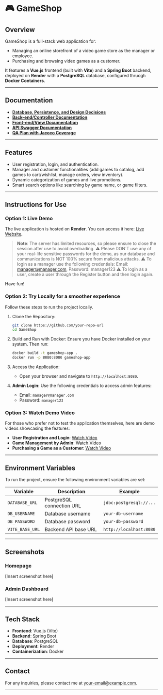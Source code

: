 # 🎮 GameShop

## **Overview**

GameShop is a full-stack web application for:
- Managing an online storefront of a video game store as the manager or employee.
- Purchasing and browsing video games as a customer.

It features a **Vue.js** frontend (built with **Vite**) and a **Spring Boot** backend, deployed on **Render** with a **PostgreSQL** database, configured thruogh **Docker Containers**.

---

## **Documentation**

- **[Database, Persistence, and Design Decisions](https://github.com/McGill-ECSE321-Fall2024/project-group-10/wiki/Deliverable-2:-Project-Report#iii2-api-docs-instructions)**
- **[Back-end/Controller Documentation](https://github.com/McGill-ECSE321-Fall2024/project-group-10/wiki/Deliverable-2:-Project-Report)**
- **[Front-end/View Documentation](https://github.com/McGill-ECSE321-Fall2024/project-group-10/wiki/Deliverable-3:-Project-Report)**
- **[API Swagger Documentation](https://github.com/McGill-ECSE321-Fall2024/project-group-10/wiki/Deliverable-2:-Project-Report#iii2-api-docs-instructions)**
- **[QA Plan with Jacoco Coverage](https://github.com/McGill-ECSE321-Fall2024/project-group-10/wiki/Deliverable-2:-Project-Report#iii2-api-docs-instructions)**

---

## **Features**

- User registration, login, and authentication.
- Manager and customer functionalities (add games to catalog, add games to cart/wishlist, manage orders, view inventory).
- Dynamic categorization of games and live promotions.
- Smart search options like searching by game name, or game filters.

---

## **Instructions for Use**

### **Option 1: Live Demo**
The live application is hosted on **Render**. You can access it here: [Live Website]([link-to-your-live-demo](https://game-shop-zabi.onrender.com)).

> **Note**: The server has limited resources, so please ensure to close the session after use to avoid overloading.
> ⚠️ Please DON'T use any of your real-life sensitive passwords for the demo, as our database and communications is NOT 100% secure from malicious attacks.
> ⚠️ To login as a manager use the following credentials: Email: manager@manager.com, Password: manager123
> ⚠️ To login as a user, create a user through the Register button and then login again.

Have fun!

### **Option 2: Try Locally for a smoother experience**
Follow these steps to run the project locally.

1. Clone the Repository:
   ```bash
   git clone https://github.com/your-repo-url
   cd GameShop
   ```

2. Build and Run with Docker:
   Ensure you have Docker installed on your system. Then run:
   ```bash
   docker build -t gameshop-app .
   docker run -p 8080:8080 gameshop-app
   ```

3. Access the Application:
   - Open your browser and navigate to `http://localhost:8080`.

4. **Admin Login**:
   Use the following credentials to access admin features:
   - Email: `manager@manager.com`
   - Password: `manager123`

### **Option 3: Watch Demo Video**
For those who prefer not to test the application themselves, here are demo videos showcasing the features:
- **User Registration and Login**: [Watch Video](link-to-video)
- **Game Management by Admin**: [Watch Video](link-to-video)
- **Purchasing a Game as a Customer**: [Watch Video](link-to-video)

---

## **Environment Variables**
To run the project, ensure the following environment variables are set:

| Variable           | Description                  | Example                     |
|--------------------|------------------------------|-----------------------------|
| `DATABASE_URL`     | PostgreSQL connection URL    | `jdbc:postgresql://...`     |
| `DB_USERNAME`      | Database username            | `your-db-username`          |
| `DB_PASSWORD`      | Database password            | `your-db-password`          |
| `VITE_BASE_URL`    | Backend API base URL         | `http://localhost:8080`     |

---

## **Screenshots**

### Homepage
[Insert screenshot here]

### Admin Dashboard
[Insert screenshot here]

---

## **Tech Stack**

- **Frontend**: Vue.js (Vite)
- **Backend**: Spring Boot
- **Database**: PostgreSQL
- **Deployment**: Render
- **Containerization**: Docker

---

## **Contact**
For any inquiries, please contact me at [your-email@example.com](mailto:your-email@example.com).

---

